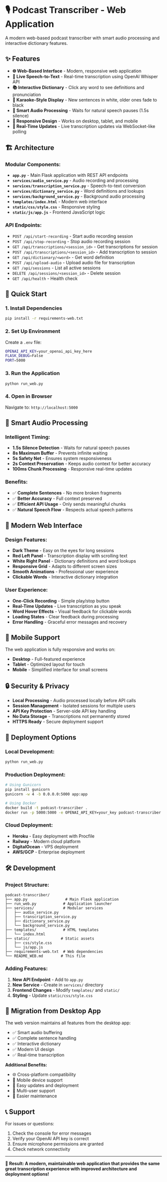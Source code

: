 # 🎙️ Podcast Transcriber - Web Application

A modern web-based podcast transcriber with smart audio processing and interactive dictionary features.

## ✨ Features

- **🌐 Web-Based Interface** - Modern, responsive web application
- **🎤 Live Speech-to-Text** - Real-time transcription using OpenAI Whisper API
- **📚 Interactive Dictionary** - Click any word to see definitions and pronunciation
- **🎵 Karaoke-Style Display** - New sentences in white, older ones fade to black
- **🧠 Smart Audio Processing** - Waits for natural speech pauses (1.5s silence)
- **📱 Responsive Design** - Works on desktop, tablet, and mobile
- **🔄 Real-Time Updates** - Live transcription updates via WebSocket-like polling

## 🏗️ Architecture

### **Modular Components:**
- **`app.py`** - Main Flask application with REST API endpoints
- **`services/audio_service.py`** - Audio recording and processing
- **`services/transcription_service.py`** - Speech-to-text conversion
- **`services/dictionary_service.py`** - Word definitions and lookups
- **`services/background_service.py`** - Background audio processing
- **`templates/index.html`** - Modern web interface
- **`static/css/style.css`** - Responsive styling
- **`static/js/app.js`** - Frontend JavaScript logic

### **API Endpoints:**
- `POST /api/start-recording` - Start audio recording session
- `POST /api/stop-recording` - Stop audio recording session
- `GET /api/transcriptions/<session_id>` - Get transcriptions for session
- `POST /api/transcriptions/<session_id>` - Add transcription to session
- `GET /api/dictionary/<word>` - Get word definition
- `POST /api/upload-audio` - Upload audio file for transcription
- `GET /api/sessions` - List all active sessions
- `DELETE /api/sessions/<session_id>` - Delete session
- `GET /api/health` - Health check

## 🚀 Quick Start

### **1. Install Dependencies**
```bash
pip install -r requirements-web.txt
```

### **2. Set Up Environment**
Create a `.env` file:
```bash
OPENAI_API_KEY=your_openai_api_key_here
FLASK_DEBUG=False
PORT=5000
```

### **3. Run the Application**
```bash
python run_web.py
```

### **4. Open in Browser**
Navigate to: `http://localhost:5000`

## 🔧 Smart Audio Processing

### **Intelligent Timing:**
- **1.5s Silence Detection** - Waits for natural speech pauses
- **8s Maximum Buffer** - Prevents infinite waiting
- **5s Safety Net** - Ensures system responsiveness
- **2s Context Preservation** - Keeps audio context for better accuracy
- **100ms Chunk Processing** - Responsive real-time updates

### **Benefits:**
- ✅ **Complete Sentences** - No more broken fragments
- ✅ **Better Accuracy** - Full context preserved
- ✅ **Efficient API Usage** - Only sends meaningful chunks
- ✅ **Natural Speech Flow** - Respects actual speech patterns

## 🎨 Modern Web Interface

### **Design Features:**
- **Dark Theme** - Easy on the eyes for long sessions
- **Red Left Panel** - Transcription display with scrolling text
- **White Right Panel** - Dictionary definitions and word lookups
- **Responsive Grid** - Adapts to different screen sizes
- **Smooth Animations** - Professional user experience
- **Clickable Words** - Interactive dictionary integration

### **User Experience:**
- **One-Click Recording** - Simple play/stop button
- **Real-Time Updates** - Live transcription as you speak
- **Word Hover Effects** - Visual feedback for clickable words
- **Loading States** - Clear feedback during processing
- **Error Handling** - Graceful error messages and recovery

## 📱 Mobile Support

The web application is fully responsive and works on:
- **Desktop** - Full-featured experience
- **Tablet** - Optimized layout for touch
- **Mobile** - Simplified interface for small screens

## 🔒 Security & Privacy

- **Local Processing** - Audio processed locally before API calls
- **Session Management** - Isolated sessions for multiple users
- **API Key Protection** - Server-side API key handling
- **No Data Storage** - Transcriptions not permanently stored
- **HTTPS Ready** - Secure deployment support

## 🚀 Deployment Options

### **Local Development:**
```bash
python run_web.py
```

### **Production Deployment:**
```bash
# Using Gunicorn
pip install gunicorn
gunicorn -w 4 -b 0.0.0.0:5000 app:app

# Using Docker
docker build -t podcast-transcriber .
docker run -p 5000:5000 -e OPENAI_API_KEY=your_key podcast-transcriber
```

### **Cloud Deployment:**
- **Heroku** - Easy deployment with Procfile
- **Railway** - Modern cloud platform
- **DigitalOcean** - VPS deployment
- **AWS/GCP** - Enterprise deployment

## 🛠️ Development

### **Project Structure:**
```
podcast-transcriber/
├── app.py                 # Main Flask application
├── run_web.py            # Application launcher
├── services/             # Modular services
│   ├── audio_service.py
│   ├── transcription_service.py
│   ├── dictionary_service.py
│   └── background_service.py
├── templates/            # HTML templates
│   └── index.html
├── static/              # Static assets
│   ├── css/style.css
│   └── js/app.js
├── requirements-web.txt  # Web dependencies
└── README_WEB.md        # This file
```

### **Adding Features:**
1. **New API Endpoint** - Add to `app.py`
2. **New Service** - Create in `services/` directory
3. **Frontend Changes** - Modify `templates/` and `static/`
4. **Styling** - Update `static/css/style.css`

## 🔄 Migration from Desktop App

The web version maintains all features from the desktop app:
- ✅ Smart audio buffering
- ✅ Complete sentence handling
- ✅ Interactive dictionary
- ✅ Modern UI design
- ✅ Real-time transcription

**Additional Benefits:**
- 🌐 Cross-platform compatibility
- 📱 Mobile device support
- 🔄 Easy updates and deployment
- 👥 Multi-user support
- 🔧 Easier maintenance

## 📞 Support

For issues or questions:
1. Check the console for error messages
2. Verify your OpenAI API key is correct
3. Ensure microphone permissions are granted
4. Check network connectivity

---

**🎯 Result: A modern, maintainable web application that provides the same great transcription experience with improved architecture and deployment options!**
